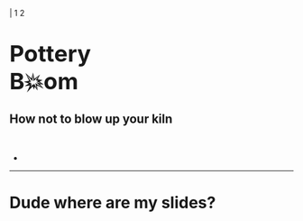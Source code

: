 | 1 2

# <big><big>Pottery<br>B💥om</big></big>

## How not to blow up your kiln

<f-slider title="Process time" :value="get('scale')" to="1.2" />

<f-animation alternate set="scale" from="0.8" to="1" />

<f-animation duration="10000" set="r" />

<br />
<f-next-button />

-

<f-scene3 renderer="webgl" width="400" height="400">

<f-lathe3
  rotation="40 0 0"
  count="128"
  :scale="get('scale',1)"
  :points="[[0.5,0],[0.5,0],[1,0.5],[1,1.1],[0.8,1.1],[0.6,0.5],[0,0.1]]"
/>
</f-scene3>
  
---

# Dude where are my slides?

<f-prev-button />